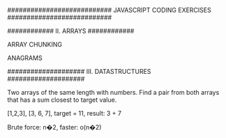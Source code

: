 ###########################
JAVASCRIPT CODING EXERCISES
###########################

############
II.	ARRAYS
############

ARRAY CHUNKING

ANAGRAMS


####################
III.	DATASTRUCTURES
####################

Two arrays of the same length with numbers.
Find a pair from both arrays that has a sum closest to target value. 

[1,2,3], [3, 6, 7], target = 11, result: 3 + 7

Brute force: n�2, faster: o(n�2)

